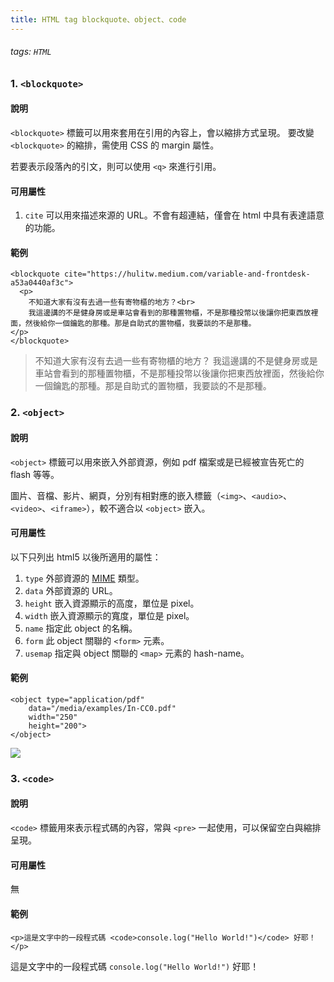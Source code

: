 ```yaml
---
title: HTML tag blockquote、object、code
---
```

###### tags: `HTML`
### 1. `<blockquote>`
#### 說明
`<blockquote>` 標籤可以用來套用在引用的內容上，會以縮排方式呈現。
要改變 `<blockquote>` 的縮排，需使用 CSS 的 margin 屬性。

若要表示段落內的引文，則可以使用 `<q>` 來進行引用。
#### 可用屬性
1. `cite`
可以用來描述來源的 URL。不會有超連結，僅會在 html 中具有表達語意的功能。

#### 範例
```htmlmixed=
<blockquote cite="https://hulitw.medium.com/variable-and-frontdesk-a53a0440af3c">
  <p>
    不知道大家有沒有去過一些有寄物櫃的地方？<br>
    我這邊講的不是健身房或是車站會看到的那種置物櫃，不是那種投幣以後讓你把東西放裡面，然後給你一個鑰匙的那種。那是自助式的置物櫃，我要談的不是那種。
</p>
</blockquote>
```

>不知道大家有沒有去過一些有寄物櫃的地方？
我這邊講的不是健身房或是車站會看到的那種置物櫃，不是那種投幣以後讓你把東西放裡面，然後給你一個鑰匙的那種。那是自助式的置物櫃，我要談的不是那種。

### 2. `<object>`
#### 說明
`<object>` 標籤可以用來嵌入外部資源，例如 pdf 檔案或是已經被宣告死亡的 flash 等等。

圖片、音檔、影片、網頁，分別有相對應的嵌入標籤（`<img>`、`<audio>`、`<video>`、`<iframe>`），較不適合以 `<object>` 嵌入。
#### 可用屬性
以下只列出 html5 以後所適用的屬性：
1. `type`
外部資源的 [MIME](https://developer.mozilla.org/zh-TW/docs/Web/HTTP/Basics_of_HTTP/MIME_types) 類型。
2. `data`
外部資源的 URL。
3. `height`
嵌入資源顯示的高度，單位是 pixel。
4. `width`
嵌入資源顯示的寬度，單位是 pixel。
5. `name`
指定此 object 的名稱。
6. `form`
此 object 關聯的 `<form>` 元素。
7. `usemap`
指定與 object 關聯的 `<map>` 元素的 hash-name。


#### 範例
```htmlmixed=
<object type="application/pdf"
    data="/media/examples/In-CC0.pdf"
    width="250"
    height="200">
</object>
```
![](https://i.imgur.com/nvcYd8P.png)


### 3. `<code>`
#### 說明
`<code>` 標籤用來表示程式碼的內容，常與 `<pre>` 一起使用，可以保留空白與縮排呈現。
#### 可用屬性
無
#### 範例
```htmlmixed=
<p>這是文字中的一段程式碼 <code>console.log("Hello World!")</code> 好耶！</p>
```
這是文字中的一段程式碼 `console.log("Hello World!")` 好耶！
